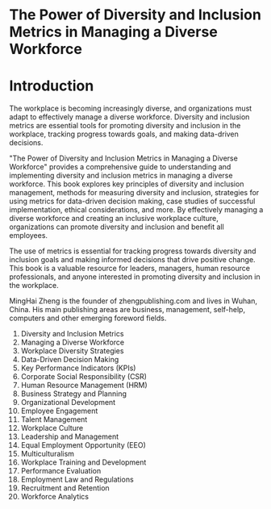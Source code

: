 # The Power of Diversity and Inclusion Metrics in Managing a Diverse Workforce

# Introduction

The workplace is becoming increasingly diverse, and organizations must adapt to effectively manage a diverse workforce. Diversity and inclusion metrics are essential tools for promoting diversity and inclusion in the workplace, tracking progress towards goals, and making data-driven decisions.

"The Power of Diversity and Inclusion Metrics in Managing a Diverse Workforce" provides a comprehensive guide to understanding and implementing diversity and inclusion metrics in managing a diverse workforce. This book explores key principles of diversity and inclusion management, methods for measuring diversity and inclusion, strategies for using metrics for data-driven decision making, case studies of successful implementation, ethical considerations, and more. By effectively managing a diverse workforce and creating an inclusive workplace culture, organizations can promote diversity and inclusion and benefit all employees.

The use of metrics is essential for tracking progress towards diversity and inclusion goals and making informed decisions that drive positive change. This book is a valuable resource for leaders, managers, human resource professionals, and anyone interested in promoting diversity and inclusion in the workplace.

MingHai Zheng is the founder of zhengpublishing.com and lives in Wuhan, China. His main publishing areas are business, management, self-help, computers and other emerging foreword fields.



1. Diversity and Inclusion Metrics
2. Managing a Diverse Workforce
3. Workplace Diversity Strategies
4. Data-Driven Decision Making
5. Key Performance Indicators (KPIs)
6. Corporate Social Responsibility (CSR)
7. Human Resource Management (HRM)
8. Business Strategy and Planning
9. Organizational Development
10. Employee Engagement
11. Talent Management
12. Workplace Culture
13. Leadership and Management
14. Equal Employment Opportunity (EEO)
15. Multiculturalism
16. Workplace Training and Development
17. Performance Evaluation
18. Employment Law and Regulations
19. Recruitment and Retention
20. Workforce Analytics



